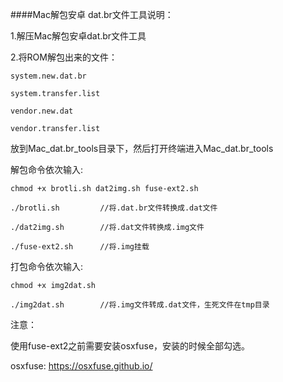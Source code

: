 ####Mac解包安卓 dat.br文件工具说明：

1.解压Mac解包安卓dat.br文件工具

2.将ROM解包出来的文件：

```
system.new.dat.br

system.transfer.list

vendor.new.dat

vendor.transfer.list
```

放到Mac_dat.br_tools目录下，然后打开终端进入Mac_dat.br_tools

解包命令依次输入:

```
chmod +x brotli.sh dat2img.sh fuse-ext2.sh

./brotli.sh			//将.dat.br文件转换成.dat文件

./dat2img.sh		//将.dat文件转换成.img文件

./fuse-ext2.sh		//将.img挂载
```

 打包命令依次输入:

```
chmod +x img2dat.sh

./img2dat.sh		//将.img文件转成.dat文件，生死文件在tmp目录
```



注意：

使用fuse-ext2之前需要安装osxfuse，安装的时候全部勾选。

osxfuse:
https://osxfuse.github.io/